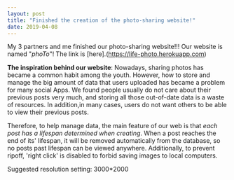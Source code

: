 ```yaml
---
layout: post
title: "Finished the creation of the photo-sharing website!"
date: 2019-04-08
---
```


My 3 partners and me finished our photo-sharing website!!! Our website is named "*phoTo*"! The link is [here].(https://life-photo.herokuapp.com)

**The inspiration behind our website**:
Nowadays, sharing photos has became a common habit among the youth. 
However, how to store and manage the big amount of data that users uploaded has became a problem for many social Apps. 
We found people usually do not care about their previous posts very much, and storing all those out-of-date data is a waste of resources. 
In addition,in many cases, users do not want others to be able to view their previous posts. 

Therefore, to help manage data, the main feature of our web is that *each post has a lifespan determined when creating*.
When a post reaches the end of its' lifespan, it will be removed automatically from the database, so no posts past lifespan can be viewed anywhere.
Additionally, to prevent ripoff, 'right click' is disabled to forbid saving images to local computers. 


Suggested resolution setting: 3000*2000
